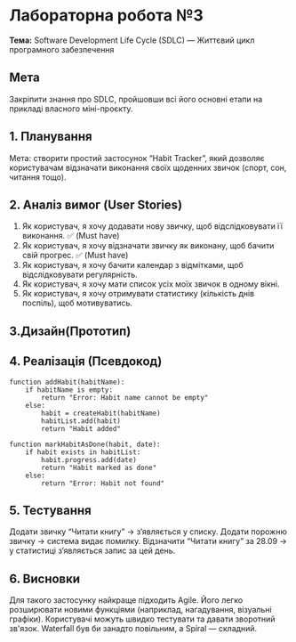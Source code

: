 # Лабораторна робота №3
**Тема:** Software Development Life Cycle (SDLC) — Життєвий цикл програмного забезпечення

## Мета
Закріпити знання про SDLC, пройшовши всі його основні етапи на прикладі власного міні-проєкту.

## 1. Планування
Мета: створити простий застосунок “Habit Tracker”, який дозволяє користувачам відзначати виконання своїх щоденних звичок (спорт, сон, читання тощо).

## 2. Аналіз вимог (User Stories)
1. Як користувач, я хочу додавати нову звичку, щоб відслідковувати її виконання. ✅ (Must have)
2. Як користувач, я хочу відзначати звичку як виконану, щоб бачити свій прогрес. ✅ (Must have)
3. Як користувач, я хочу бачити календар з відмітками, щоб відслідковувати регулярність.
4. Як користувач, я хочу мати список усіх моїх звичок в одному вікні.
5. Як користувач, я хочу отримувати статистику (кількість днів поспіль), щоб мотивуватись.

## 3.Дизайн(Прототип)

## 4. Реалізація (Псевдокод)
```pseudo
function addHabit(habitName):
    if habitName is empty:
        return "Error: Habit name cannot be empty"
    else:
        habit = createHabit(habitName)
        habitList.add(habit)
        return "Habit added"

function markHabitAsDone(habit, date):
    if habit exists in habitList:
        habit.progress.add(date)
        return "Habit marked as done"
    else:
        return "Error: Habit not found"
```  
## 5. Тестування
Додати звичку “Читати книгу” → з’являється у списку.
Додати порожню звичку → система видає помилку.
Відзначити “Читати книгу” за 28.09 → у статистиці з’являється запис за цей день.

## 6. Висновки
Для такого застосунку найкраще підходить Agile.
Його легко розширювати новими функціями (наприклад, нагадування, візуальні графіки).
Користувачі можуть швидко тестувати та давати зворотний зв'язок.
Waterfall був би занадто повільним, а Spiral — складний.


